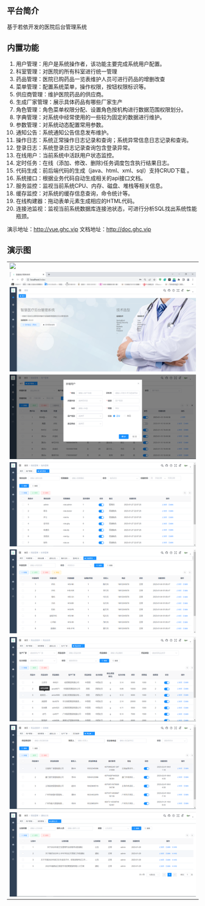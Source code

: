 ## 平台简介
基于若依开发的医院后台管理系统

## 内置功能

1.  用户管理：用户是系统操作者，该功能主要完成系统用户配置。
2.  科室管理：对医院的所有科室进行统一管理
3.  药品管理：医院已购药品一览表维护人员可进行药品的增删改查
4.  菜单管理：配置系统菜单，操作权限，按钮权限标识等。
5.  供应商管理：维护医院药品的供应商。
6.  生成厂家管理：展示具体药品有哪些厂家生产  
7.  角色管理：角色菜单权限分配、设置角色按机构进行数据范围权限划分。
8.  字典管理：对系统中经常使用的一些较为固定的数据进行维护。
9.  参数管理：对系统动态配置常用参数。
10. 通知公告：系统通知公告信息发布维护。
11. 操作日志：系统正常操作日志记录和查询；系统异常信息日志记录和查询。
12. 登录日志：系统登录日志记录查询包含登录异常。
13. 在线用户：当前系统中活跃用户状态监控。
14. 定时任务：在线（添加、修改、删除)任务调度包含执行结果日志。
15. 代码生成：前后端代码的生成（java、html、xml、sql）支持CRUD下载 。
16. 系统接口：根据业务代码自动生成相关的api接口文档。
16. 服务监控：监视当前系统CPU、内存、磁盘、堆栈等相关信息。
17. 缓存监控：对系统的缓存信息查询，命令统计等。
18. 在线构建器：拖动表单元素生成相应的HTML代码。
19. 连接池监视：监视当前系统数据库连接池状态，可进行分析SQL找出系统性能瓶颈。


演示地址：http://vue.ghc.vip
文档地址：http://doc.ghc.vip

## 演示图

<table>
    <tr>
        <td><img src="https://github.com/FightingGuo/ghc-backend/blob/master/image/%E7%99%BB%E5%BD%95%E7%95%8C%E9%9D%A2.png"/></td>
    </tr>
    <tr>
        <td><img src="https://github.com/FightingGuo/Medical-wisdom-backend/blob/master/image/%E7%B3%BB%E7%BB%9F%E9%A6%96%E9%A1%B5.png"/></td>
    </tr>
    <tr>
        <td><img src="https://github.com/FightingGuo/Medical-wisdom-backend/blob/master/image/%E6%96%B0%E5%A2%9E%E5%8C%BB%E7%94%9F.png"/></td>
    </tr>
	<tr>
        <td><img src="https://github.com/FightingGuo/Medical-wisdom-backend/blob/master/image/%E5%8C%BB%E9%99%A2%E8%A7%92%E8%89%B2%E7%AE%A1%E7%90%86.png"/></td>
    </tr>
    <tr>
        <td><img src="https://github.com/FightingGuo/Medical-wisdom-backend/blob/master/image/%E7%A7%91%E5%AE%A4%E7%AE%A1%E7%90%86.png"/></td>
    </tr>
	<tr>
        <td><img src="https://github.com/FightingGuo/Medical-wisdom-backend/blob/master/image/%E8%8D%AF%E5%93%81%E4%BF%A1%E6%81%AF%E7%AE%A1%E7%90%86.png"/></td>
    </tr>	 
    <tr>
        <td><img src="https://github.com/FightingGuo/Medical-wisdom-backend/blob/master/image/%E4%BE%9B%E5%BA%94%E5%95%86%E7%AE%A1%E7%90%86.png"/></td>
    </tr>
	<tr>
        <td><img src="https://github.com/FightingGuo/Medical-wisdom-backend/blob/master/image/%E9%80%9A%E7%9F%A5%E5%85%AC%E5%91%8A.png"/></td>
    </tr>
</table>